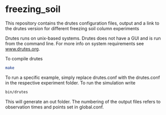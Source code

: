 # freezing_soil
This repository contains the drutes configuration files, output and a link to the drutes version for different freezing soil column experiments

Drutes runs on unix-based systems. Drutes does not have a GUI and is run from the command line. For more info on system requirements see www.drutes.org.

To compile drutes

```bash
make
```

To run a specific example, simply replace drutes.conf with the drutes.conf in the respective experiment folder. To run the simulation write

```bash
bin/drutes
```

This will generate an out folder. The numbering of the output files refers to observation times and points set in global.conf. 
